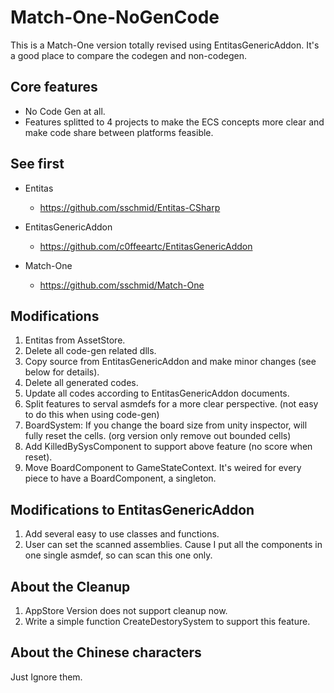 # Match-One-NoGenCode

This is a Match-One version totally revised using EntitasGenericAddon.
It's a good place to compare the codegen and non-codegen.

## Core features
  - No Code Gen at all.
  - Features splitted to 4 projects to make the ECS concepts more clear and make code share between platforms feasible.

## See first
  - Entitas
    - https://github.com/sschmid/Entitas-CSharp

  - EntitasGenericAddon
    - https://github.com/c0ffeeartc/EntitasGenericAddon

  - Match-One
    - https://github.com/sschmid/Match-One

## Modifications
1) Entitas from AssetStore.
2) Delete all code-gen related dlls.
3) Copy source from EntitasGenericAddon and make minor changes (see below for details).
4) Delete all generated codes.
5) Update all codes according to EntitasGenericAddon documents.
6) Split features to serval asmdefs for a more clear perspective. (not easy to do this when using code-gen)
7) BoardSystem: If you change the board size from unity inspector, will fully reset the cells. (org version only remove out bounded cells)
8) Add KilledBySysComponent to support above feature (no score when reset).
9) Move BoardComponent to GameStateContext. It's weired for every piece to have a BoardComponent, a singleton.

## Modifications to EntitasGenericAddon
1) Add several easy to use classes and functions.
2) User can set the scanned assemblies. Cause I put all the components in one single asmdef, so can scan this one only.

## About the Cleanup
1) AppStore Version does not support cleanup now.
2) Write a simple function CreateDestorySystem to support this feature.

## About the Chinese characters
Just Ignore them.
